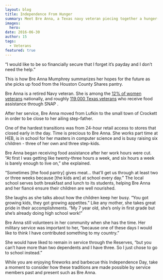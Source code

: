 ```yaml
---
layout: blog
title: Independence From Hunger
summary: Meet Bre Anna, a Texas navy veteran piecing together a hunger-free future. 
images:
  hero: 
date: 2016-06-30
author: 15
tags: 
  - Veterans
featured: true
---
```

“I would like to be so financially secure that I forget it’s payday and I don’t need the help.” 

This is how Bre Anna Mumphrey summarizes her hopes for the future as she picks up food from the Houston County Shares pantry. 

Bre Anna is a retired Navy veteran. She is among the [12% of women veterans](http://www.va.gov/vetdata/docs/SpecialReports/SNAPVeterans2013.pdf) nationally, and roughly [119,000 Texas veterans](http://www.cbpp.org/research/snap-helps-roughly-17-million-struggling-veterans-including-thousands-in-every-state) who receive food assistance through SNAP . 

After her service, Bre Anna moved from Lufkin to the small town of Crockett in order to be close to her ailing step-father. 

One of the hardest transitions was from 24-hour retail access to stores that closed early in the day. Time is precious to Bre Anna. She works part time at HEB, is in school for her masters in computer science and is busy raising six children - three of her own and three step-kids. 

Bre Anna began receiving food assistance after her work hours were cut. “At first I was getting like twenty-three hours a week, and six hours a week is barely enough to live on,” she explained. 

“Sometimes [the food pantry] gives meat… that’ll get us through at least two or three weeks because [the kids are] at school every day.” The local school serves both breakfast and lunch to its students, helping Bre Anna and her fiancé ensure their children are well nourished.

She laughs as she talks about how the children keep her busy. “You got growing kids, they got growing appetites.” Like any mother, she takes great pride in their accomplishments. “My 7 year old, she’s only in first grade but she’s already doing high school work!”

Bre Anna still volunteers in her community when she has the time. Her military service was important to her, “because one of these days I would like to think I have contributed something to my country.” 

She would have liked to remain in service through the Reserves, “but you can’t have more than two dependents and I have three. So I just chose to go to school instead.” 

While you are enjoying fireworks and barbecue this Independence Day, take a moment to consider how these traditions are made possible by service members past and present such as Bre Anna. 
